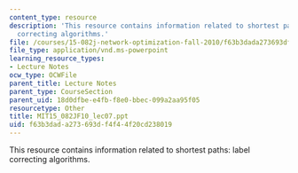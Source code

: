 ```yaml
---
content_type: resource
description: 'This resource contains information related to shortest paths: label
  correcting algorithms.'
file: /courses/15-082j-network-optimization-fall-2010/f63b3dada273693df4f44f20cd238019_MIT15_082JF10_lec07.ppt
file_type: application/vnd.ms-powerpoint
learning_resource_types:
- Lecture Notes
ocw_type: OCWFile
parent_title: Lecture Notes
parent_type: CourseSection
parent_uid: 18d0dfbe-e4fb-f8e0-bbec-099a2aa95f05
resourcetype: Other
title: MIT15_082JF10_lec07.ppt
uid: f63b3dad-a273-693d-f4f4-4f20cd238019
---
```

This resource contains information related to shortest paths: label correcting algorithms.

